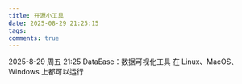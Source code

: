 ```yaml
---
title: 开源小工具
date: 2025-08-29 21:25:15
tags:
comments: true
---
```



2025-8-29 周五 21:25
DataEase：数据可视化工具      在 Linux、MacOS、Windows 上都可以运行